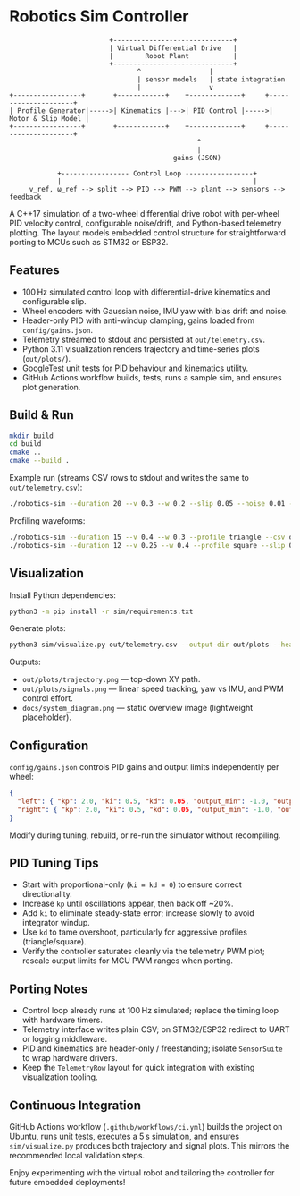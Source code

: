 ﻿# Robotics Sim Controller

```
                         +------------------------------+
                         | Virtual Differential Drive   |
                         |        Robot Plant           |
                         +------------------------------+
                                ^                 |
                                | sensor models   | state integration
                                |                 v
+-----------------+       +------------+    +-------------+     +---------------------+
| Profile Generator|----->| Kinematics |--->| PID Control |----->| Motor & Slip Model |
+-----------------+       +------------+    +-------------+     +---------------------+
                                               ^
                                               |
                                         gains (JSON)

```

```
            +----------------- Control Loop -----------------+
            |                                                |
     v_ref, ω_ref --> split --> PID --> PWM --> plant --> sensors --> feedback

```

A C++17 simulation of a two-wheel differential drive robot with per-wheel PID velocity control, configurable noise/drift, and Python-based telemetry plotting. The layout models embedded control structure for straightforward porting to MCUs such as STM32 or ESP32.

## Features

- 100 Hz simulated control loop with differential-drive kinematics and configurable slip.
- Wheel encoders with Gaussian noise, IMU yaw with bias drift and noise.
- Header-only PID with anti-windup clamping, gains loaded from `config/gains.json`.
- Telemetry streamed to stdout and persisted at `out/telemetry.csv`.
- Python 3.11 visualization renders trajectory and time-series plots (`out/plots/`).
- GoogleTest unit tests for PID behaviour and kinematics utility.
- GitHub Actions workflow builds, tests, runs a sample sim, and ensures plot generation.

## Build & Run

```bash
mkdir build
cd build
cmake ..
cmake --build .
```

Example run (streams CSV rows to stdout and writes the same to `out/telemetry.csv`):

```bash
./robotics-sim --duration 20 --v 0.3 --w 0.2 --slip 0.05 --noise 0.01 --drift 0.002 --profile step
```

Profiling waveforms:

```bash
./robotics-sim --duration 15 --v 0.4 --w 0.3 --profile triangle --csv out/triangle.csv
./robotics-sim --duration 12 --v 0.25 --w 0.4 --profile square --slip 0.02 --noise 0.02
```

## Visualization

Install Python dependencies:

```bash
python3 -m pip install -r sim/requirements.txt
```

Generate plots:

```bash
python3 sim/visualize.py out/telemetry.csv --output-dir out/plots --headless
```

Outputs:

- `out/plots/trajectory.png` — top-down XY path.
- `out/plots/signals.png` — linear speed tracking, yaw vs IMU, and PWM control effort.
- `docs/system_diagram.png` — static overview image (lightweight placeholder).

## Configuration

`config/gains.json` controls PID gains and output limits independently per wheel:

```json
{
  "left": { "kp": 2.0, "ki": 0.5, "kd": 0.05, "output_min": -1.0, "output_max": 1.0 },
  "right": { "kp": 2.0, "ki": 0.5, "kd": 0.05, "output_min": -1.0, "output_max": 1.0 }
}
```

Modify during tuning, rebuild, or re-run the simulator without recompiling.

## PID Tuning Tips

- Start with proportional-only (`ki = kd = 0`) to ensure correct directionality.
- Increase `kp` until oscillations appear, then back off ~20%.
- Add `ki` to eliminate steady-state error; increase slowly to avoid integrator windup.
- Use `kd` to tame overshoot, particularly for aggressive profiles (triangle/square).
- Verify the controller saturates cleanly via the telemetry PWM plot; rescale output limits for MCU PWM ranges when porting.

## Porting Notes

- Control loop already runs at 100 Hz simulated; replace the timing loop with hardware timers.
- Telemetry interface writes plain CSV; on STM32/ESP32 redirect to UART or logging middleware.
- PID and kinematics are header-only / freestanding; isolate `SensorSuite` to wrap hardware drivers.
- Keep the `TelemetryRow` layout for quick integration with existing visualization tooling.

## Continuous Integration

GitHub Actions workflow (`.github/workflows/ci.yml`) builds the project on Ubuntu, runs unit tests, executes a 5 s simulation, and ensures `sim/visualize.py` produces both trajectory and signal plots. This mirrors the recommended local validation steps.

Enjoy experimenting with the virtual robot and tailoring the controller for future embedded deployments!